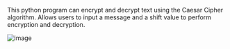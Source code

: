 This python program can encrypt and decrypt text using the Caesar Cipher algorithm. Allows users to input a message and a shift value to perform encryption and decryption.

![image](https://github.com/LokeshSai29/PRODIGY_CS_01/assets/135822469/b150404d-d984-46e3-83d3-d818231d5269)
